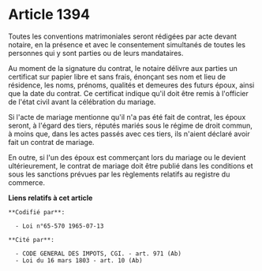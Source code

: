 # Article 1394

Toutes les conventions matrimoniales seront rédigées par acte devant notaire, en la présence et avec le consentement
simultanés de toutes les personnes qui y sont parties ou de leurs mandataires.

Au moment de la signature du contrat, le notaire délivre aux parties un certificat sur papier libre et sans frais, énonçant
ses nom et lieu de résidence, les noms, prénoms, qualités et demeures des futurs époux, ainsi que la date du contrat. Ce
certificat  indique qu'il doit être remis à l'officier de l'état civil avant la célébration du mariage.

Si l'acte de mariage mentionne qu'il n'a pas été fait de contrat, les époux seront, à l'égard des tiers, réputés mariés sous
le régime de droit commun, à moins que, dans les actes passés avec ces tiers, ils n'aient déclaré avoir fait un contrat de
mariage.

En outre, si l'un des époux est commerçant lors du mariage ou le devient ultérieurement, le contrat de mariage doit être
publié dans les conditions et sous les sanctions prévues par les règlements relatifs au registre du commerce.

**Liens relatifs à cet article**

	**Codifié par**:

	  - Loi n°65-570 1965-07-13

	**Cité par**:

	  - CODE GENERAL DES IMPOTS, CGI. - art. 971 (Ab)
	  - Loi du 16 mars 1803 - art. 10 (Ab)
